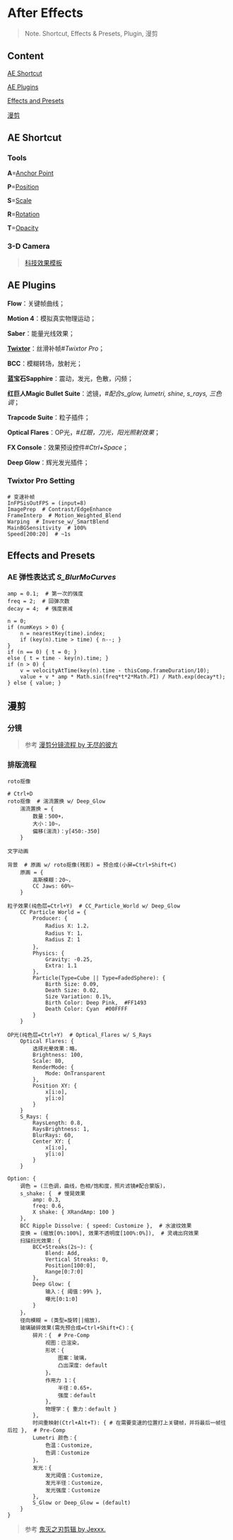 # After Effects
> Note. Shortcut, Effects & Presets, Plugin, 漫剪

## Content
[AE Shortcut](#AE-Shortcut)

[AE Plugins](#AE-Plugins)

[Effects and Presets](#Effect-and-Presets)

[漫剪](#漫剪)

## AE Shortcut

### Tools

**A**=<ins>Anchor Point</ins>

**P**=<ins>Position</ins>

**S**=<ins>Scale</ins>

**R**=<ins>Rotation</ins>

**T**=<ins>Opacity</ins>


### 3-D Camera

> [科技效果模板](https://www.vjshi.com/search?st=&wd=%E7%A7%91%E6%8A%80+%E5%9B%BE%E7%89%87)


## AE Plugins

**Flow**：关键帧曲线；

**Motion 4**：模拟真实物理运动；

**Saber**：能量光线效果；

**[Twixtor](#Twixtor-Pro-Setting)**：丝滑补帧#*Twixtor Pro*；

**BCC**：模糊转场，放射光；

**蓝宝石Sapphire**：震动，发光，色散，闪频；

**红巨人Magic Bullet Suite**：滤镜，#*配合s_glow, lumetri, shine, s_rays, 三色调*；

**Trapcode Suite**：粒子插件；

**Optical Flares**：OP光，#*红眼，刀光，阳光照射效果*；

**FX Console**：效果预设控件#*Ctrl+Space*；

**Deep Glow**：辉光发光插件；


### Twixtor Pro Setting

	# 变速补帧
 	InFPSisOutFPS = (input=8)
	ImagePrep  # Contrast/EdgeEnhance
 	FrameInterp  # Motion_Weighted_Blend
	Warping  # Inverse_w/_SmartBlend
 	MainBGSensitivity  # 100%
	Speed[200:20]  # ~1s


## Effects and Presets

### AE 弹性表达式  *S_BlurMoCurves*

	amp = 0.1;  # 第一次的强度
	freq = 2;  # 回弹次数
	decay = 4;  # 强度衰减

 	n = 0;
	if (numKeys > 0) {
		n = nearestKey(time).index;
		if (key(n).time > time) { n--; }
	}
	if (n == 0) { t = 0; }
 	else { t = time - key(n).time; }
	if (n > 0) {
		v = velocityAtTime(key(n).time - thisComp.frameDuration/10);
		value + v * amp * Math.sin(freq*t*2*Math.PI) / Math.exp(decay*t);
 	} else { value; }


## 漫剪

### 分镜

> 参考 [漫剪分镜流程 by 无尽的彼方](https://www.douyin.com/user/self?from_tab_name=main&modal_id=7331275216284290319&showSubTab=favorite_folder&showTab=favorite_collection)


### 排版流程

	roto抠像
 
 	# Ctrl+D
 	roto抠像  # 湍流置换 w/ Deep_Glow
		湍流置换 = {
 			数量：500+，
	 		大小：10~，
	 		偏移(湍流)：y[450:-350]
		}

	文字动画

	背景  # 原画 w/ roto抠像(残影) = 预合成(小屏=Ctrl+Shift+C)
 		原画 = {
			高斯模糊：20~，
			CC Jaws: 60%~
 		}

 	粒子效果(纯色层=Ctrl+Y)  # CC_Particle_World w/ Deep_Glow
		CC Particle World = {
			Producer: {
	 			Radius X: 1.2，
		 		Radius Y: 1，
		 		Radius Z: 1
			}，
	 		Physics: {
				Gravity: -0.25, 
				Extra: 1.1
	 		},
			Particle(Type=Cube || Type=FadedSphere): {
	 			Birth Size: 0.09, 
		 		Death Size: 0.02, 
		 		Size Variation: 0.1%, 
		 		Birth Color: Deep Pink,  #FF1493
		 		Death Color: Cyan  #00FFFF
			}
		}

 	OP光(纯色层=Ctrl+Y)  # Optical_Flares w/ S_Rays
		Optical Flares: {
			选择光晕效果：略，
	 		Brightness: 100,
			Scale: 80,
	 		RenderMode: {
				Mode: OnTransparent
	 		},
			Position XY: {
	 			x[i:o], 
		 		y[i:o]
		 	}
		}
		S_Rays: {
			RaysLength: 0.8, 
	 		RaysBrightness: 1, 
			BlurRays: 60, 
	 		Center XY: {
				x[i:o],
				y[i:o]
	 		}
		}

 	Option: {
		调色 = (三色调，曲线，色相/饱和度，照片滤镜#配合蒙版)，
		s_shake: {  # 慢晃效果
			amp: 0.3, 
	 		freq: 0.6, 
			X shake: { XRandAmp: 100 }
		},
		BCC Ripple Dissolve: { speed: Customize },  # 水波纹效果
		变换 = (缩放[0%:100%], 效果不透明度[100%:0%]),  # 灵魂出窍效果
		扫描扫光效果: {
			BCC+Streaks(2s~): {
	 			Blend: Add, 
		 		Vertical Streaks: 0, 
		 		Position[100:0],
		 		Range[0:7:0]
			},
	 		Deep Glow: {
				输入：{ 阈值：99% },
				曝光[0:1:0]
	 		}
		}，
		径向模糊 = (类型=旋转||缩放)，
		玻璃破碎效果(需先预合成=Ctrl+Shift+C)：{
			碎片：{  # Pre-Comp
	 			视图：已渲染，
		 		形状：{
		 			图案：玻璃，
					凸出深度: default
				}，
				作用力 1：{
					半径：0.65+，
		 			强度：default
				},
				物理学：{ 重力：default }
			},
	 		时间重映射(Ctrl+Alt+T): { # 在需要变速的位置打上关键帧，并将最后一帧往后拉 },  # Pre-Comp
			Lumetri 颜色：{
	 			色温：Customize, 
		 		色调：Customize
			}，
	 		发光：{
				发光阈值：Customize,
				发光半径：Customize,
				发光强度：Customize
			},
	 		S_Glow or Deep_Glow = (default)
		}
 	}
	

> 参考 [鬼灭之刃剪辑 by Jexxx.](https://www.douyin.com/user/MS4wLjABAAAA7aMs5WbbRhh_k67TcSSCqn2OGl8el-H5foTbpeHfG3Q?from_tab_name=main&modal_id=7389831599229046068)
